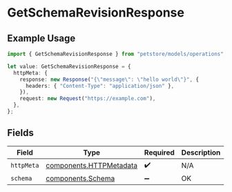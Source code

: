 # GetSchemaRevisionResponse

## Example Usage

```typescript
import { GetSchemaRevisionResponse } from "petstore/models/operations";

let value: GetSchemaRevisionResponse = {
  httpMeta: {
    response: new Response("{\"message\": \"hello world\"}", {
      headers: { "Content-Type": "application/json" },
    }),
    request: new Request("https://example.com"),
  },
};
```

## Fields

| Field                                                              | Type                                                               | Required                                                           | Description                                                        |
| ------------------------------------------------------------------ | ------------------------------------------------------------------ | ------------------------------------------------------------------ | ------------------------------------------------------------------ |
| `httpMeta`                                                         | [components.HTTPMetadata](../../models/components/httpmetadata.md) | :heavy_check_mark:                                                 | N/A                                                                |
| `schema`                                                           | [components.Schema](../../models/components/schema.md)             | :heavy_minus_sign:                                                 | OK                                                                 |
